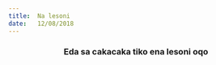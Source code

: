 ```yaml
---
title:  Na lesoni
date:   12/08/2018
---
```


### <center>Eda sa cakacaka tiko ena lesoni oqo</center>